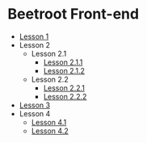 # Beetroot Front-end

- [Lesson 1](https://kpweby.github.io/beetroot/l1/EN/index)
- Lesson 2
  - Lesson 2.1
    - [Lesson 2.1.1](https://kpweby.github.io/beetroot/l2/l2.1/index)
    - [Lesson 2.1.2](https://kpweby.github.io/beetroot/l2/l2.1/index1)
  - Lesson 2.2
    - [Lesson 2.2.1](https://kpweby.github.io/beetroot/l2/l2.2/index)
    - [Lesson 2.2.2](https://kpweby.github.io/beetroot/l2/l2.2/index1)
- [Lesson 3](https://kpweby.github.io/beetroot/l3/index)
- Lesson 4
  - [Lesson 4.1](https://kpweby.github.io/beetroot/l4_CSS/l4.1/index)
  - [Lesson 4.2](https://kpweby.github.io/beetroot/l4_CSS/l4.2/index)
